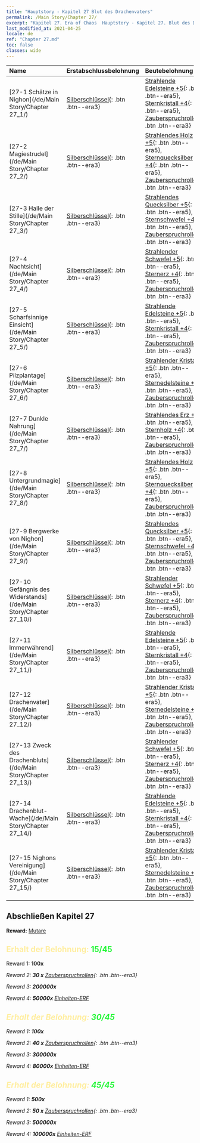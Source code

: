 ```yaml
---
title: "Hauptstory - Kapitel 27 Blut des Drachenvaters"
permalink: /Main Story/Chapter 27/
excerpt: "Kapitel 27. Era of Chaos  Hauptstory - Kapitel 27. Blut des Drachenvaters"
last_modified_at: 2021-04-25
locale: de
ref: "Chapter 27.md"
toc: false
classes: wide
---
```


  | Name |  Erstabschlussbelohnung | Beutebelohnung |
  |:------------|:------------|:------------| 
  | [27-1 Schätze in Nighon](/de/Main Story/Chapter 27_1/) | [Silberschlüssel](/ItemsDE/con_693/){: .btn .btn--era3} | [Strahlende Edelsteine +5](/ItemsDE/mat_100/){: .btn .btn--era5}, [Sternkristall +4](/ItemsDE/mat_94/){: .btn .btn--era5}, [Zauberspruchrollen](/ItemsDE/con_694/){: .btn .btn--era3} |
  | [27-2 Magiestrudel](/de/Main Story/Chapter 27_2/) | [Silberschlüssel](/ItemsDE/con_693/){: .btn .btn--era3} | [Strahlendes Holz +5](/ItemsDE/mat_97/){: .btn .btn--era5}, [Sternquecksilber +4](/ItemsDE/mat_91/){: .btn .btn--era5}, [Zauberspruchrollen](/ItemsDE/con_694/){: .btn .btn--era3} |
  | [27-3 Halle der Stille](/de/Main Story/Chapter 27_3/) | [Silberschlüssel](/ItemsDE/con_693/){: .btn .btn--era3} | [Strahlendes Quecksilber +5](/ItemsDE/mat_98/){: .btn .btn--era5}, [Sternschwefel +4](/ItemsDE/mat_92/){: .btn .btn--era5}, [Zauberspruchrollen](/ItemsDE/con_694/){: .btn .btn--era3} |
  | [27-4 Nachtsicht](/de/Main Story/Chapter 27_4/) | [Silberschlüssel](/ItemsDE/con_693/){: .btn .btn--era3} | [Strahlender Schwefel +5](/ItemsDE/mat_99/){: .btn .btn--era5}, [Sternerz +4](/ItemsDE/mat_89/){: .btn .btn--era5}, [Zauberspruchrollen](/ItemsDE/con_694/){: .btn .btn--era3} |
  | [27-5 Scharfsinnige Einsicht](/de/Main Story/Chapter 27_5/) | [Silberschlüssel](/ItemsDE/con_693/){: .btn .btn--era3} | [Strahlende Edelsteine +5](/ItemsDE/mat_100/){: .btn .btn--era5}, [Sternkristall +4](/ItemsDE/mat_94/){: .btn .btn--era5}, [Zauberspruchrollen](/ItemsDE/con_694/){: .btn .btn--era3} |
  | [27-6 Pilzplantage](/de/Main Story/Chapter 27_6/) | [Silberschlüssel](/ItemsDE/con_693/){: .btn .btn--era3} | [Strahlender Kristall +5](/ItemsDE/mat_101/){: .btn .btn--era5}, [Sternedelsteine +4](/ItemsDE/mat_93/){: .btn .btn--era5}, [Zauberspruchrollen](/ItemsDE/con_694/){: .btn .btn--era3} |
  | [27-7 Dunkle Nahrung](/de/Main Story/Chapter 27_7/) | [Silberschlüssel](/ItemsDE/con_693/){: .btn .btn--era3} | [Strahlendes Erz +5](/ItemsDE/mat_96/){: .btn .btn--era5}, [Sternholz +4](/ItemsDE/mat_90/){: .btn .btn--era5}, [Zauberspruchrollen](/ItemsDE/con_694/){: .btn .btn--era3} |
  | [27-8 Untergrundmagie](/de/Main Story/Chapter 27_8/) | [Silberschlüssel](/ItemsDE/con_693/){: .btn .btn--era3} | [Strahlendes Holz +5](/ItemsDE/mat_97/){: .btn .btn--era5}, [Sternquecksilber +4](/ItemsDE/mat_91/){: .btn .btn--era5}, [Zauberspruchrollen](/ItemsDE/con_694/){: .btn .btn--era3} |
  | [27-9 Bergwerke von Nighon](/de/Main Story/Chapter 27_9/) | [Silberschlüssel](/ItemsDE/con_693/){: .btn .btn--era3} | [Strahlendes Quecksilber +5](/ItemsDE/mat_98/){: .btn .btn--era5}, [Sternschwefel +4](/ItemsDE/mat_92/){: .btn .btn--era5}, [Zauberspruchrollen](/ItemsDE/con_694/){: .btn .btn--era3} |
  | [27-10 Gefängnis des Widerstands](/de/Main Story/Chapter 27_10/) | [Silberschlüssel](/ItemsDE/con_693/){: .btn .btn--era3} | [Strahlender Schwefel +5](/ItemsDE/mat_99/){: .btn .btn--era5}, [Sternerz +4](/ItemsDE/mat_89/){: .btn .btn--era5}, [Zauberspruchrollen](/ItemsDE/con_694/){: .btn .btn--era3} |
  | [27-11 Immerwährend](/de/Main Story/Chapter 27_11/) | [Silberschlüssel](/ItemsDE/con_693/){: .btn .btn--era3} | [Strahlende Edelsteine +5](/ItemsDE/mat_100/){: .btn .btn--era5}, [Sternkristall +4](/ItemsDE/mat_94/){: .btn .btn--era5}, [Zauberspruchrollen](/ItemsDE/con_694/){: .btn .btn--era3} |
  | [27-12 Drachenvater](/de/Main Story/Chapter 27_12/) | [Silberschlüssel](/ItemsDE/con_693/){: .btn .btn--era3} | [Strahlender Kristall +5](/ItemsDE/mat_101/){: .btn .btn--era5}, [Sternedelsteine +4](/ItemsDE/mat_93/){: .btn .btn--era5}, [Zauberspruchrollen](/ItemsDE/con_694/){: .btn .btn--era3} |
  | [27-13 Zweck des Drachenbluts](/de/Main Story/Chapter 27_13/) | [Silberschlüssel](/ItemsDE/con_693/){: .btn .btn--era3} | [Strahlender Schwefel +5](/ItemsDE/mat_99/){: .btn .btn--era5}, [Sternerz +4](/ItemsDE/mat_89/){: .btn .btn--era5}, [Zauberspruchrollen](/ItemsDE/con_694/){: .btn .btn--era3} |
  | [27-14 Drachenblut-Wache](/de/Main Story/Chapter 27_14/) | [Silberschlüssel](/ItemsDE/con_693/){: .btn .btn--era3} | [Strahlende Edelsteine +5](/ItemsDE/mat_100/){: .btn .btn--era5}, [Sternkristall +4](/ItemsDE/mat_94/){: .btn .btn--era5}, [Zauberspruchrollen](/ItemsDE/con_694/){: .btn .btn--era3} |
  | [27-15 Nighons Vereinigung](/de/Main Story/Chapter 27_15/) | [Silberschlüssel](/ItemsDE/con_693/){: .btn .btn--era3} | [Strahlender Kristall +5](/ItemsDE/mat_101/){: .btn .btn--era5}, [Sternedelsteine +4](/ItemsDE/mat_93/){: .btn .btn--era5}, [Zauberspruchrollen](/ItemsDE/con_694/){: .btn .btn--era3} |


## Abschließen Kapitel 27

 **Reward:** [Mutare](/de/heroes/Mutare/)



## <span style="color: #ffeea0">Erhalt der Belohnung: </span><span style="color: #27f73a">15/45</span>

 Reward 1:  **100x** <i class="fas fa-gem"/>

 Reward 2: **30 x** [Zauberspruchrollen](/ItemsDE/con_694/){: .btn .btn--era3}

 Reward 3:  **200000x** <i class="fas fa-coins"/>

 Reward 4:  **50000x** [Einheiten-ERF](/ItemsDE/con_902/)



## <span style="color: #ffeea0">Erhalt der Belohnung: </span><span style="color: #27f73a">30/45</span>

 Reward 1:  **100x** <i class="fas fa-gem"/>

 Reward 2: **40 x** [Zauberspruchrollen](/ItemsDE/con_694/){: .btn .btn--era3}

 Reward 3:  **300000x** <i class="fas fa-coins"/>

 Reward 4:  **80000x** [Einheiten-ERF](/ItemsDE/con_902/)



## <span style="color: #ffeea0">Erhalt der Belohnung: </span><span style="color: #27f73a">45/45</span>

 Reward 1:  **500x** <i class="fas fa-gem"/>

 Reward 2: **50 x** [Zauberspruchrollen](/ItemsDE/con_694/){: .btn .btn--era3}

 Reward 3:  **500000x** <i class="fas fa-coins"/>

 Reward 4:  **100000x** [Einheiten-ERF](/ItemsDE/con_902/)

